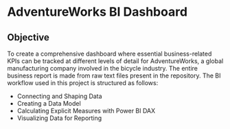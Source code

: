 # AdventureWorks BI Dashboard
## Objective
To create a comprehensive dashboard where essential business-related KPIs can be tracked at different levels of detail for AdventureWorks, a global manufacturing company involved in the bicycle industry. The entire business report is made from raw text files present in the repository. The BI workflow used in this project is structured as follows: 
- Connecting and Shaping Data
- Creating a Data Model
- Calculating Explicit Measures with Power BI DAX
- Visualizing Data for Reporting

  
